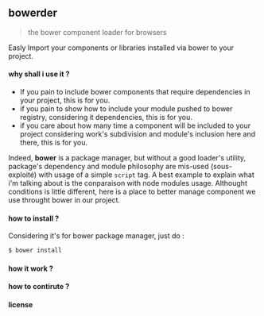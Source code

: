 ## bowerder
>the bower component loader for browsers

Easly Import your components or libraries installed via bower to your project.

#### why shall i use it ?

 - If you pain to include bower components that require dependencies in your project, this is for you.
 - if you pain to show how to include your module pushed to bower registry, considering it dependencies, this is for you.
 - if you care about how many time a component will be included to your project considering work's subdivision and module's inclusion here and there, this is for you.
 
 Indeed, **bower** is a package manager, but without a good loader's utility, package's dependency and module philosophy are mis-used (sous-exploité) with usage of a simple `script` tag.
A best example to explain what i'm talking about is the conparaison with node modules usage. 
Althought conditions is little different, here is a place to better manage component we use throught bower in our project.
 
#### how to install ?

Considering it's for bower package manager, just do :
```sh
$ bower install 
```

#### how it work ?


#### how to contirute ?


#### license
